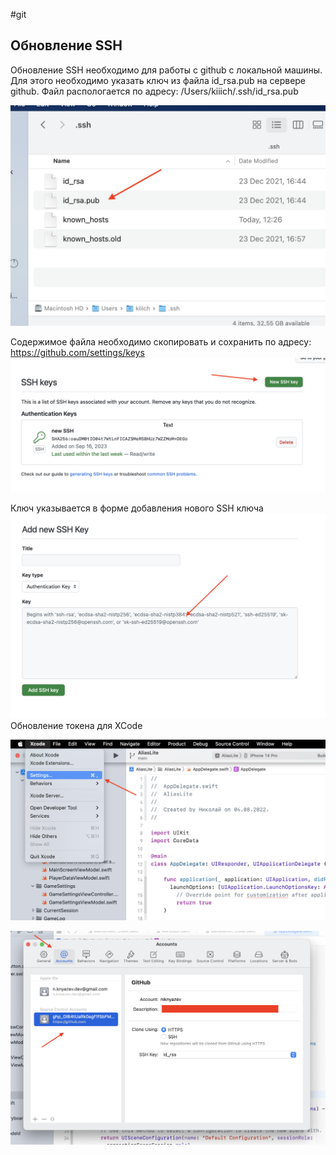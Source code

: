 #git

## Обновление SSH

Обновление SSH необходимо для работы с github с локальной машины. Для этого необходимо указать ключ из файла id_rsa.pub на сервере github.
Файл распологается по адресу:
/Users/kiiich/.ssh/id_rsa.pub

![](images/Pasted%20image%2020230916204135.png)

Содержимое файла необходимо скопировать и сохранить по адресу:
https://github.com/settings/keys
![](images/Pasted%20image%2020230916203736.png)

Ключ указывается в форме добавления нового SSH ключа
![](images/Pasted%20image%2020230916203845.png)
Обновление токена для XCode

![](images/Pasted%20image%2020230916205721.png)

![](images/Pasted%20image%2020230916205926.png)